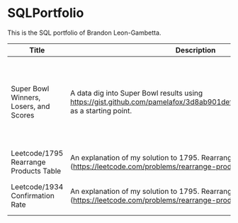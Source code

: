 # SQLPortfolio
This is the SQL portfolio of Brandon Leon-Gambetta. 

| Title | Description | Skills |
| --- | --- | --- |
| Super Bowl Winners, Losers, and Scores | A data dig into Super Bowl results using https://gist.github.com/pamelafox/3d8ab901def3577a8bfc881f6255d3f6 as a starting point. | COUNT, CASE, GROUP BY, ORDER BY, MAX, MIN, AVG, Math
| Leetcode/1795 Rearrange Products Table | An explanation of my solution to 1795. Rearrange Products Table (https://leetcode.com/problems/rearrange-products-table/description/ | SELECT, AS, UNION
| Leetcode/1934 Confirmation Rate | An explanation of my solution to 1795. Rearrange Products Table ([https://leetcode.com/problems/rearrange-products-table/description/ ](https://leetcode.com/submissions/detail/929174332/)| JOIN, IFNULL, SUM(IF), ROUND

